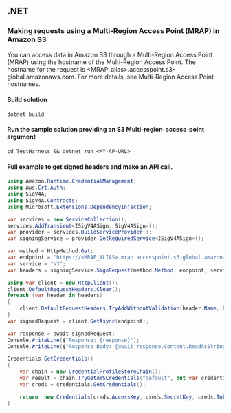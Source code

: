 ## .NET

### Making requests using a Multi-Region Access Point (MRAP) in Amazon S3

You can access data in Amazon S3 through a Multi-Region Access Point (MRAP) using the hostname of the Multi-Region Access Point. The hostname for the request is <MRAP_alias>.accesspoint.s3-global.amazonaws.com. For more details, see Multi-Region Access Point hostnames.

#### Build solution

`dotnet build`

#### Run the sample solution providing an S3 Multi-region-access-point argument

`cd TestHarness && dotnet run <MY-AP-URL>`

#### Full example to get signed headers and make an API call.

```c#
using Amazon.Runtime.CredentialManagement;
using Aws.Crt.Auth;
using SigV4A;
using SigV4A.Contracts;
using Microsoft.Extensions.DependencyInjection;

var services = new ServiceCollection();
services.AddTransient<ISigV4ASign, SigV4ASign>();
var provider = services.BuildServiceProvider();
var signingService = provider.GetRequiredService<ISigV4ASign>();

var method = HttpMethod.Get;
var endpoint = "https://<MRAP_ALIAS>.mrap.accesspoint.s3-global.amazonaws.com/<s3-object-key>";
var service = "s3";
var headers = signingService.SignRequest(method.Method, endpoint, service, GetCredentials());

using var client = new HttpClient();
client.DefaultRequestHeaders.Clear();
foreach (var header in headers)
{
    client.DefaultRequestHeaders.TryAddWithoutValidation(header.Name, header.Value);
}
var signedRequest = client.GetAsync(endpoint);

var response = await signedRequest;
Console.WriteLine($"Response: {response}");
Console.WriteLine($"Response Body: {await response.Content.ReadAsStringAsync()}");

Credentials GetCredentials()
{
    var chain = new CredentialProfileStoreChain();
    var result = chain.TryGetAWSCredentials("default", out var credentials);
    var creds = credentials.GetCredentials();

    return  new Credentials(creds.AccessKey, creds.SecretKey, creds.Token);
}
```
